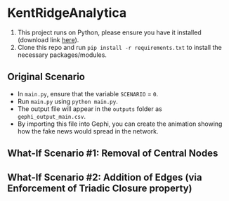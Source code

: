 # KentRidgeAnalytica

1. This project runs on Python, please ensure you have it installed (download link [here](https://www.python.org/downloads/)).
2. Clone this repo and run `pip install -r requirements.txt` to install the necessary packages/modules.

## Original Scenario

* In `main.py`, ensure that the variable `SCENARIO` = `0`.
* Run `main.py` using `python main.py`.
* The output file will appear in the `outputs` folder as `gephi_output_main.csv`.
* By importing this file into Gephi, you can create the animation showing how the fake news would spread in the network.

## What-If Scenario #1: Removal of Central Nodes


## What-If Scenario #2: Addition of Edges (via Enforcement of Triadic Closure property)

